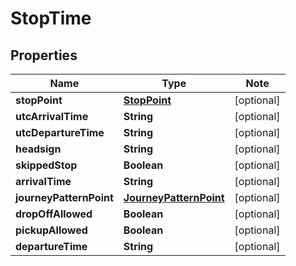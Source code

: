 # StopTime

## Properties

Name | Type | Note
---- | ---- | ----
**stopPoint** | [**StopPoint**](StopPoint.md) | [optional] 
**utcArrivalTime** | **String** | [optional] 
**utcDepartureTime** | **String** | [optional] 
**headsign** | **String** | [optional] 
**skippedStop** | **Boolean** | [optional] 
**arrivalTime** | **String** | [optional] 
**journeyPatternPoint** | [**JourneyPatternPoint**](JourneyPatternPoint.md) | [optional] 
**dropOffAllowed** | **Boolean** | [optional] 
**pickupAllowed** | **Boolean** | [optional] 
**departureTime** | **String** | [optional] 

